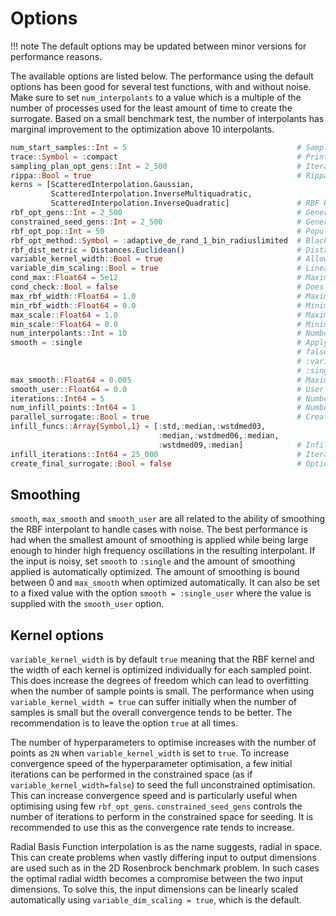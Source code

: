 # Options
!!! note
    The default options may be updated between minor versions for performance reasons.

The available options are listed below. The performance using the default options has been
good for several test functions, with and without noise. Make sure to set
`num_interpolants` to a value which is a multiple of the number of processes used for the
least amount of time to create the surrogate. Based on a small benchmark test, the number
of interpolants has marginal improvement to the optimization above 10 interpolants. 

```julia
num_start_samples::Int = 5                                      # Samples included in the LHC sampling plan
trace::Symbol = :compact                                        # Print the progress. Options include :silent, :compact and :verbose
sampling_plan_opt_gens::Int = 2_500                             # Iterations used to optimize the LHC sampling plan
rippa::Bool = true                                              # Rippas algorithm to reduce computational effort optimizing the surrogate
kerns = [ScatteredInterpolation.Gaussian,
         ScatteredInterpolation.InverseMultiquadratic,
         ScatteredInterpolation.InverseQuadratic]               # RBF kernels to choose from
rbf_opt_gens::Int = 2_500                                       # Generations that the RBF hyperparameters are optimized
constrained_seed_gens::Int = 2_500                              # Generations optimising the RBF hyperparameters in a constrained
rbf_opt_pop::Int = 50                                           # Population size of RBF hyperparameter optimization
rbf_opt_method::Symbol = :adaptive_de_rand_1_bin_radiuslimited  # BlackBoxOptim optimization method for RBF hyperparameters
rbf_dist_metric = Distances.Euclidean()                         # Distance metric used to create the RBF
variable_kernel_width::Bool = true                              # Allow individual kernels and widths for each sample
variable_dim_scaling::Bool = true                               # Linearly scale the input dimensions for best fit
cond_max::Float64 = 5e12                                        # Maximum allowed condition number of RBF matrix A
cond_check::Bool = false                                        # Does not check the condition number of RBF matrix A by default
max_rbf_width::Float64 = 1.0                                    # Maximum RBF width factor
min_rbf_width::Float64 = 0.0                                    # Minimum RBF width factor
max_scale::Float64 = 1.0                                        # Maximum linear input dimension scaling factor
min_scale::Float64 = 0.0                                        # Minimum linear input dimension scaling factor
num_interpolants::Int = 10                                      # Number of interpolants in ensemble
smooth = :single                                                # Apply smoothing factor, useful for functions with noise
                                                                # false turned off, :single one factor for all points,
                                                                # :variable individual factor for each point, 
                                                                # :single_user user supplied value
max_smooth::Float64 = 0.005                                     # Maximum smoothing factor 
smooth_user::Float64 = 0.0                                      # User supplied smoothing factor, only applied if smooth = :single_user
iterations::Int64 = 5                                           # Number of infill iterations to be run
num_infill_points::Int64 = 1                                    # Number of infill points per iteration
parallel_surrogate::Bool = true                                 # Create each surrogate in the ensemble in parallel
infill_funcs::Array{Symbol,1} = [:std,:median,:wstdmed03,
                                 :median,:wstdmed06,:median,
                                 :wstdmed09,:median]            # Infill criteria, cycled through 
infill_iterations::Int64 = 25_000                               # Iterations to add infill points to the design space
create_final_surrogate::Bool = false                            # Option to re-create the surrogate using all evaluated samples 
```


## Smoothing
`smooth`, `max_smooth` and `smooth_user` are all related to the ability of smoothing the
RBF interpolant to handle cases with noise. The best performance is had when the smallest
amount of smoothing is applied while being large enough to hinder high frequency
oscillations in the resulting interpolant. If the input is noisy, set `smooth` to
`:single` and the amount of smoothing applied is automatically optimized. The amount of
smoothing is bound between 0 and `max_smooth` when optimized automatically. It can also be
set to a fixed value with the option `smooth = :single_user` where the value is supplied
with the `smooth_user` option.

## Kernel options
`variable_kernel_width` is by default `true` meaning that the RBF kernel and the width of
each kernel is optimized individually for each sampled point. This does increase the
degrees of freedom which can lead to overfitting when the number of sample points is
small. The performance when using `variable_kernel_width = true` can suffer initially when
the number of samples is small but the overall convergence tends to be better. The
recommendation is to leave the option `true` at all times. 

The number of hyperparameters to optimise increases with the number of points as 
`2N` when `variable_kernel_width` is set to `true`. To increase convergence speed of the
hyperparameter optimisation, a few initial iterations can be performed in the constrained
space (as if `variable_kernel_width=false`) to seed the full unconstrained optimisation.
This can increase convergence speed and is particularly useful when optimising using few
`rbf_opt_gens`. `constrained_seed_gens` controls the number of iterations to perform in the 
constrained space for seeding. It is recommended to use this as the convergence rate tends to 
increase. 

Radial Basis Function interpolation is as the name suggests, radial in space. This can
create problems when vastly differing input to output dimensions are used such as in the
2D Rosenbrock benchmark problem. In such cases the optimal radial width becomes a
compromise between the two input dimensions. To solve this, the input dimensions can be
linearly scaled automatically using `variable_dim_scaling = true`, which is the default. 
